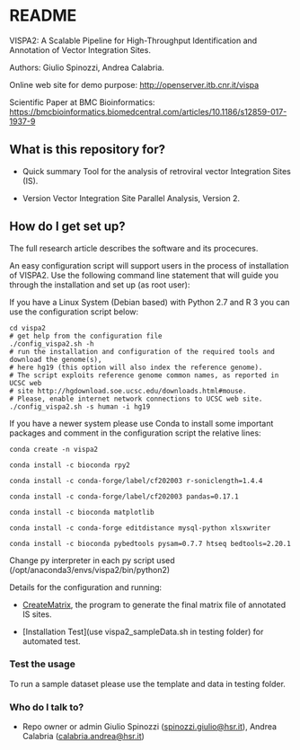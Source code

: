 # README #

VISPA2: A Scalable Pipeline for High-Throughput Identification and Annotation of Vector Integration Sites.

Authors: Giulio Spinozzi, Andrea Calabria.

Online web site for demo purpose: http://openserver.itb.cnr.it/vispa

Scientific Paper at BMC Bioinformatics: https://bmcbioinformatics.biomedcentral.com/articles/10.1186/s12859-017-1937-9


## What is this repository for? ##

* Quick summary
Tool for the analysis of retroviral vector Integration Sites (IS).

* Version
Vector Integration Site Parallel Analysis, Version 2.


## How do I get set up? ##

The full research article describes the software and its procecures.

An easy configuration script will support users in the process of installation of VISPA2. Use the following command line statement that will guide you through the installation and set up (as root user):

If you have a Linux System (Debian based) with Python 2.7 and R 3 you can use the configuration script below:

```
cd vispa2
# get help from the configuration file
./config_vispa2.sh -h
# run the installation and configuration of the required tools and download the genome(s), 
# here hg19 (this option will also index the reference genome). 
# The script exploits reference genome common names, as reported in UCSC web 
# site http://hgdownload.soe.ucsc.edu/downloads.html#mouse. 
# Please, enable internet network connections to UCSC web site.
./config_vispa2.sh -s human -i hg19
```

If you have a newer system please use Conda to install some important packages and comment in the configuration script the relative lines:

```
conda create -n vispa2

conda install -c bioconda rpy2

conda install -c conda-forge/label/cf202003 r-soniclength=1.4.4

conda install -c conda-forge/label/cf202003 pandas=0.17.1

conda install -c bioconda matplotlib

conda install -c conda-forge editdistance mysql-python xlsxwriter

conda install -c bioconda pybedtools pysam=0.7.7 htseq bedtools=2.20.1

```
Change py interpreter in each py script used (/opt/anaconda3/envs/vispa2/bin/python2)



Details for the configuration and running:

* [CreateMatrix](https://github.com/giuliospinozzi/integration_analysis), the program to generate the final matrix file of annotated IS sites.

* [Installation Test](use vispa2_sampleData.sh in testing folder) for automated test.



### Test the usage ###

To run a sample dataset please use the template and data in testing folder.

### Who do I talk to? ###

* Repo owner or admin
Giulio Spinozzi (spinozzi.giulio@hsr.it), Andrea Calabria (calabria.andrea@hsr.it)

